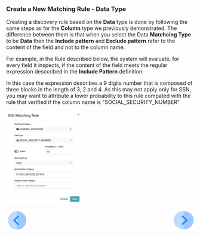 ### Create a New Matching Rule - Data Type

Creating a discovery rule based on the **Data** type is done by following the same steps as for the **Column** type we previously demonstrated. The difference between them is that when you select the Data **Matchcing Type** to be **Data** then the **Include pattern** and **Exclude pattern** refer to the content of the field and not to the column name. 

For example, in the Rule described below, the system will evaluate, for every field it inspects, if the content of the field meets the regular expression desccribed in the **Include Pattern** definition. 

In this case the expression describes a 9 digits number that is composed of three blocks in the length of 3, 2 and 4. As this may not apply only for SSN, you may want to attribute a lower probability to this rule compated with the rule that verified if the column name is "SOCIAL_SECURITY_NUMBER" 

<img src="../images/07_Discovery_Matching_Type_Data.png" width="40%" height="40%">


[![Previous](../images/Previous.png)]( 03_03_02_Discovery_NewMatchingRule_Column.md)[<img align="right" width="60" height="54" src="../images/Next.png">](03_03_04_Discovery_NewMatchingRule_DataFunction.md)

